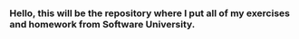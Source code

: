 ### Hello, this will be the repository where I put all of my exercises and homework from Software University.
